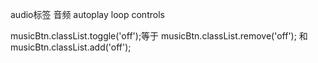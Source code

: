 audio标签  音频
autoplay
loop
controls

 musicBtn.classList.toggle('off');等于
 musicBtn.classList.remove('off'); 和 musicBtn.classList.add('off');